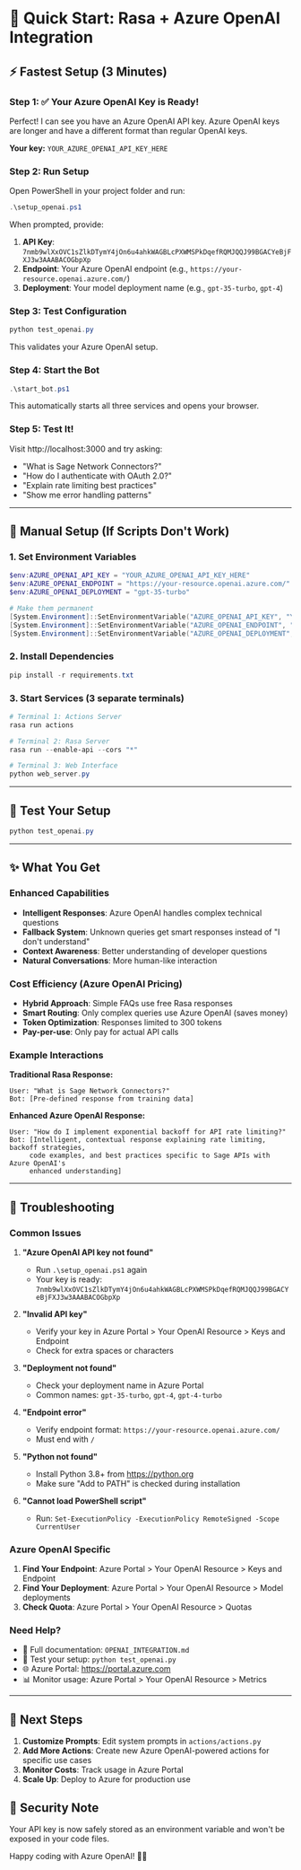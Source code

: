 # 🚀 Quick Start: Rasa + Azure OpenAI Integration

## ⚡ Fastest Setup (3 Minutes)

### Step 1: ✅ Your Azure OpenAI Key is Ready!
Perfect! I can see you have an Azure OpenAI API key. Azure OpenAI keys are longer and have a different format than regular OpenAI keys.

**Your key:** `YOUR_AZURE_OPENAI_API_KEY_HERE`

### Step 2: Run Setup
Open PowerShell in your project folder and run:
```powershell
.\setup_openai.ps1
```
When prompted, provide:
1. **API Key**: `7nmb9wlXxOVC1sZlkDTymY4jOn6u4ahkWAGBLcPXWMSPkDqefRQMJQQJ99BGACYeBjFXJ3w3AAABACOGbpXp`
2. **Endpoint**: Your Azure OpenAI endpoint (e.g., `https://your-resource.openai.azure.com/`)
3. **Deployment**: Your model deployment name (e.g., `gpt-35-turbo`, `gpt-4`)

### Step 3: Test Configuration
```powershell
python test_openai.py
```
This validates your Azure OpenAI setup.

### Step 4: Start the Bot
```powershell
.\start_bot.ps1
```
This automatically starts all three services and opens your browser.

### Step 5: Test It!
Visit http://localhost:3000 and try asking:
- "What is Sage Network Connectors?"
- "How do I authenticate with OAuth 2.0?"
- "Explain rate limiting best practices"
- "Show me error handling patterns"

---

## 🔧 Manual Setup (If Scripts Don't Work)

### 1. Set Environment Variables
```powershell
$env:AZURE_OPENAI_API_KEY = "YOUR_AZURE_OPENAI_API_KEY_HERE"
$env:AZURE_OPENAI_ENDPOINT = "https://your-resource.openai.azure.com/"
$env:AZURE_OPENAI_DEPLOYMENT = "gpt-35-turbo"

# Make them permanent
[System.Environment]::SetEnvironmentVariable("AZURE_OPENAI_API_KEY", "YOUR_AZURE_OPENAI_API_KEY_HERE", [System.EnvironmentVariableTarget]::User)
[System.Environment]::SetEnvironmentVariable("AZURE_OPENAI_ENDPOINT", "https://your-resource.openai.azure.com/", [System.EnvironmentVariableTarget]::User)
[System.Environment]::SetEnvironmentVariable("AZURE_OPENAI_DEPLOYMENT", "gpt-35-turbo", [System.EnvironmentVariableTarget]::User)
```

### 2. Install Dependencies
```powershell
pip install -r requirements.txt
```

### 3. Start Services (3 separate terminals)
```powershell
# Terminal 1: Actions Server
rasa run actions

# Terminal 2: Rasa Server  
rasa run --enable-api --cors "*"

# Terminal 3: Web Interface
python web_server.py
```

---

## 🧪 Test Your Setup
```powershell
python test_openai.py
```

---

## ✨ What You Get

### Enhanced Capabilities
- **Intelligent Responses**: Azure OpenAI handles complex technical questions
- **Fallback System**: Unknown queries get smart responses instead of "I don't understand"
- **Context Awareness**: Better understanding of developer questions
- **Natural Conversations**: More human-like interaction

### Cost Efficiency (Azure OpenAI Pricing)
- **Hybrid Approach**: Simple FAQs use free Rasa responses
- **Smart Routing**: Only complex queries use Azure OpenAI (saves money)
- **Token Optimization**: Responses limited to 300 tokens
- **Pay-per-use**: Only pay for actual API calls

### Example Interactions

**Traditional Rasa Response:**
```
User: "What is Sage Network Connectors?"
Bot: [Pre-defined response from training data]
```

**Enhanced Azure OpenAI Response:**
```
User: "How do I implement exponential backoff for API rate limiting?"
Bot: [Intelligent, contextual response explaining rate limiting, backoff strategies, 
     code examples, and best practices specific to Sage APIs with Azure OpenAI's 
     enhanced understanding]
```

---

## 🚨 Troubleshooting

### Common Issues

1. **"Azure OpenAI API key not found"**
   - Run `.\setup_openai.ps1` again
   - Your key is ready: `7nmb9wlXxOVC1sZlkDTymY4jOn6u4ahkWAGBLcPXWMSPkDqefRQMJQQJ99BGACYeBjFXJ3w3AAABACOGbpXp`

2. **"Invalid API key"**
   - Verify your key in Azure Portal > Your OpenAI Resource > Keys and Endpoint
   - Check for extra spaces or characters

3. **"Deployment not found"**
   - Check your deployment name in Azure Portal
   - Common names: `gpt-35-turbo`, `gpt-4`, `gpt-4-turbo`

4. **"Endpoint error"**
   - Verify endpoint format: `https://your-resource.openai.azure.com/`
   - Must end with `/`

5. **"Python not found"**
   - Install Python 3.8+ from https://python.org
   - Make sure "Add to PATH" is checked during installation

6. **"Cannot load PowerShell script"**
   - Run: `Set-ExecutionPolicy -ExecutionPolicy RemoteSigned -Scope CurrentUser`

### Azure OpenAI Specific

1. **Find Your Endpoint**: Azure Portal > Your OpenAI Resource > Keys and Endpoint
2. **Find Your Deployment**: Azure Portal > Your OpenAI Resource > Model deployments
3. **Check Quota**: Azure Portal > Your OpenAI Resource > Quotas

### Need Help?
- 📖 Full documentation: `OPENAI_INTEGRATION.md`
- 🧪 Test your setup: `python test_openai.py`
- 🌐 Azure Portal: https://portal.azure.com
- 📊 Monitor usage: Azure Portal > Your OpenAI Resource > Metrics

---

## 🎯 Next Steps

1. **Customize Prompts**: Edit system prompts in `actions/actions.py`
2. **Add More Actions**: Create new Azure OpenAI-powered actions for specific use cases
3. **Monitor Costs**: Track usage in Azure Portal
4. **Scale Up**: Deploy to Azure for production use

## 🔐 Security Note
Your API key is now safely stored as an environment variable and won't be exposed in your code files.

Happy coding with Azure OpenAI! 🚀🤖 